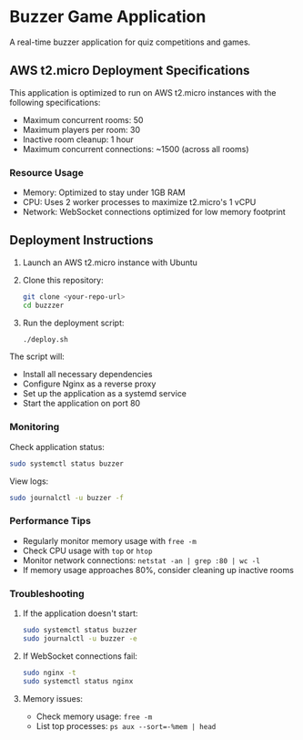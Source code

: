 # Buzzer Game Application

A real-time buzzer application for quiz competitions and games.

## AWS t2.micro Deployment Specifications

This application is optimized to run on AWS t2.micro instances with the following specifications:
- Maximum concurrent rooms: 50
- Maximum players per room: 30
- Inactive room cleanup: 1 hour
- Maximum concurrent connections: ~1500 (across all rooms)

### Resource Usage
- Memory: Optimized to stay under 1GB RAM
- CPU: Uses 2 worker processes to maximize t2.micro's 1 vCPU
- Network: WebSocket connections optimized for low memory footprint

## Deployment Instructions

1. Launch an AWS t2.micro instance with Ubuntu
2. Clone this repository:
   ```bash
   git clone <your-repo-url>
   cd buzzzer
   ```

3. Run the deployment script:
   ```bash
   ./deploy.sh
   ```

The script will:
- Install all necessary dependencies
- Configure Nginx as a reverse proxy
- Set up the application as a systemd service
- Start the application on port 80

### Monitoring

Check application status:
```bash
sudo systemctl status buzzer
```

View logs:
```bash
sudo journalctl -u buzzer -f
```

### Performance Tips

- Regularly monitor memory usage with `free -m`
- Check CPU usage with `top` or `htop`
- Monitor network connections: `netstat -an | grep :80 | wc -l`
- If memory usage approaches 80%, consider cleaning up inactive rooms

### Troubleshooting

1. If the application doesn't start:
   ```bash
   sudo systemctl status buzzer
   sudo journalctl -u buzzer -e
   ```

2. If WebSocket connections fail:
   ```bash
   sudo nginx -t
   sudo systemctl status nginx
   ```

3. Memory issues:
   - Check memory usage: `free -m`
   - List top processes: `ps aux --sort=-%mem | head`
